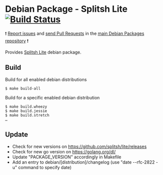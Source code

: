 # Debian Package - Splitsh Lite [![Build Status](https://travis-ci.org/manala/debian-package-splitsh-lite.svg?branch=master)](https://travis-ci.org/manala/debian-package-splitsh-lite)

:exclamation: [Report issues](https://github.com/manala/debian-packages/issues) and [send Pull Requests](https://github.com/manala/debian-packages/pulls) in the [main Debian Packages repository](https://github.com/manala/debian-packages) :exclamation:

Provides [Splitsh Lite](https://github.com/splitsh/lite) debian package.

## Build

Build for all enabled debian distributions

```
$ make build-all
```

Build for a specific enabled debian distribution

```
$ make build.wheezy
$ make build.jessie
$ make build.stretch
…
```

## Update

* Check for new versions on https://github.com/splitsh/lite/releases
* Check for new go version on https://golang.org/dl/
* Update "PACKAGE_VERSION" accordingly in Makefile
* Add an entry to debian/[distribution]/changelog (use "date --rfc-2822 -u" command to specify date)
